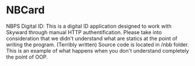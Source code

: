 # NBCard
NBPS Digital ID:
This is a digital ID application designed to work with Skyward through manual HTTP authentification.
Please take into consideration that we didn't understand what are statics at the point of writing the program.
(Terribly written) Source code is located in /nbb folder. This is an example of what happens when you don't understand completely the point of OOP.
